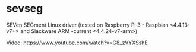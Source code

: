 # sevseg
SEVen SEGment Linux driver (tested on Raspberry Pi 3 - Raspbian <4.4.13-v7+> and Slackware ARM -current <4.4.24-v7-arm>)

Video:
https://www.youtube.com/watch?v=G8_zVYXSshE

